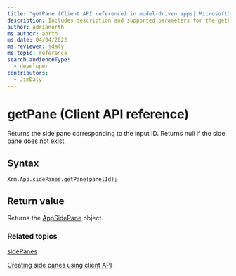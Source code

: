 ```yaml
---
title: "getPane (Client API reference) in model-driven apps| MicrosoftDocs"
description: Includes description and supported parameters for the getPane method.
author: adrianorth
ms.author: aorth
ms.date: 04/04/2022
ms.reviewer: jdaly
ms.topic: reference
search.audienceType: 
  - developer
contributors:
  - JimDaly
---
```

# getPane (Client API reference)

Returns the side pane corresponding to the input ID. Returns null if the side pane does not exist.

## Syntax

`Xrm.App.sidePanes.getPane(panelId);`

## Return value

Returns the [AppSidePane](../../xrm-app-appsidepane.md) object.

### Related topics

[sidePanes](../../xrm-app-sidepanes.md)

[Creating side panes using client API](../../../create-app-side-panes.md)

